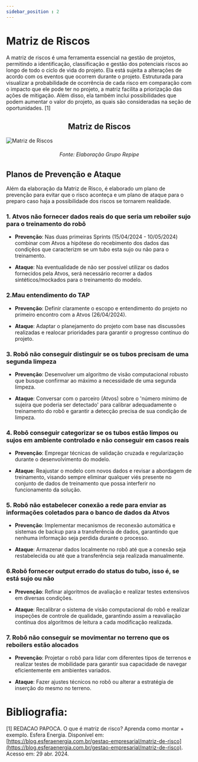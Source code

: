 ```yaml
---
sidebar_position : 2
---
```

# Matriz de Riscos

A matriz de riscos é uma ferramenta essencial na gestão de projetos, permitindo a identificação, classificação e gestão dos potenciais riscos ao longo de todo o ciclo de vida do projeto. Ela está sujeita a alterações de acordo com os eventos que ocorrem durante o projeto. Estruturada para visualizar a probabilidade de ocorrência de cada risco em comparação com o impacto que ele pode ter no projeto, a matriz facilita a priorização das ações de mitigação. Além disso, ela também inclui possibilidades que podem aumentar o valor do projeto, as quais são consideradas na seção de oportunidades. [1]

<h2 align="center"> Matriz de Riscos </h2>

![Matriz de Riscos](/img/sprint_1/matriz-de-risco.jpg)

<h6 align="center"> Fonte: Elaboração Grupo Repipe </h6>
 

## Planos de Prevenção e Ataque

Além da elaboração da Matriz de Risco, é elaborado um plano de prevenção para evitar que o risco aconteça e um plano de ataque para o preparo caso haja a possibilidade dos riscos se tornarem realidade.

### 1. Atvos não fornecer dados reais do que seria um reboiler sujo para o treinamento do robô
- **Prevenção**: Nas duas primeiras Sprints (15/04/2024 - 10/05/2024) combinar com Atvos a hipótese do recebimento dos dados das condiçẽos que caracterizm se um tubo esta sujo ou não para o treinamento.

- **Ataque**: Na eventualidade de não ser possível utilizar os dados fornecidos pela Atvos, será necessário recorrer a dados sintéticos/mockados para o treinamento do modelo.

### 2.Mau entendimento do TAP
- **Prevenção**: Definir claramente o escopo e entendimento do projeto no primeiro encontro com a Atvos (26/04/2024).

- **Ataque**: Adaptar o planejamento do projeto com base nas discussões realizadas e realocar prioridades para garantir o progresso contínuo do projeto.

### 3. Robô não conseguir distinguir se os tubos precisam de uma segunda limpeza
- **Prevenção**: Desenvolver um algoritmo de visão computacional robusto que busque confirmar ao máximo a necessidade de uma segunda limpeza.

- **Ataque**: Conversar com o parceiro (Atvos) sobre o 'número mínimo de sujeira que poderia ser detectado' para calibrar adequadamente o treinamento do robô e garantir a detecção precisa de sua condição de limpeza.


### 4. Robô conseguir categorizar se os tubos estão limpos ou sujos em ambiente controlado e não conseguir em casos reais

- **Prevenção**: Empregar técnicas de validação cruzada e regularização durante o desenvolvimento do modelo.

- **Ataque**: Reajustar o modelo com novos dados e revisar a abordagem de treinamento, visando sempre eliminar qualquer viés presente no conjunto de dados de treinamento que possa interferir no funcionamento da solução.

### 5. Robô não estabelecer conexão a rede para enviar as informações coletados para o banco de dados da Atvos

- **Prevenção**: Implementar mecanismos de reconexão automática e sistemas de backup para a transferência de dados, garantindo que nenhuma informação seja perdida durante o processo.

- **Ataque**: Armazenar dados localmente no robô até que a conexão seja restabelecida ou até que a transferência seja realizada manualmente.

### 6.Robô fornecer output errado do status do tubo, isso é, se está sujo ou não

- **Prevenção**: Refinar algoritmos de avaliação e realizar testes extensivos em diversas condições.

- **Ataque**: Recalibrar o sistema de visão computacional do robô e realizar inspeções de controle de qualidade, garantindo assim a reavaliação contínua dos algoritmos de leitura a cada modificação realizada.

### 7. Robô não conseguir se movimentar no terreno que os reboilers estão alocados

- **Prevenção**: Projetar o robô para lidar com diferentes tipos de terrenos e realizar testes de mobilidade para garantir sua capacidade de navegar eficientemente em ambientes variados.

- **Ataque**: Fazer ajustes técnicos no robô ou alterar a estratégia de inserção do mesmo no terreno.

# Bibliografia: 
[1] REDACAO PAPOCA. O que é matriz de risco? Aprenda como montar + exemplo. Esfera Energia. Disponível em: [https://blog.esferaenergia.com.br/gestao-empresarial/matriz-de-risco](https://blog.esferaenergia.com.br/gestao-empresarial/matriz-de-risco). Acesso em: 29 abr. 2024.

‌
